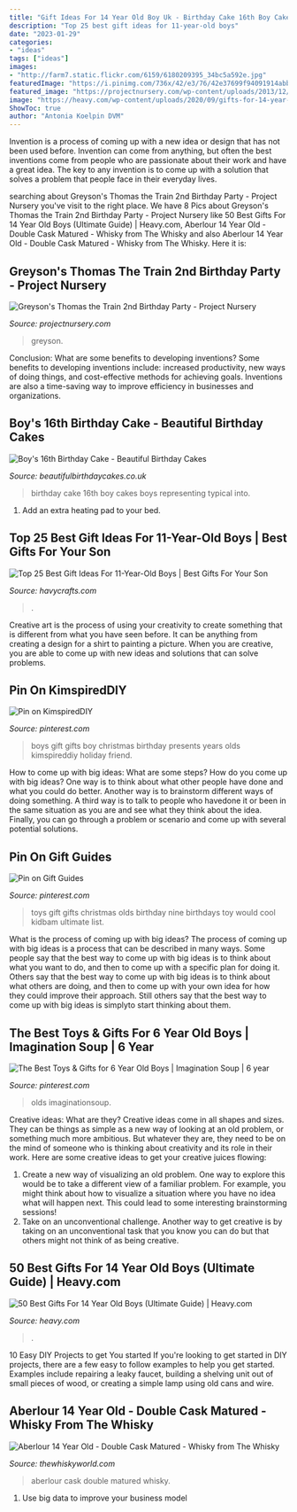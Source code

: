 ```yaml
---
title: "Gift Ideas For 14 Year Old Boy Uk - Birthday Cake 16th Boy Cakes Boys Representing Typical Into"
description: "Top 25 best gift ideas for 11-year-old boys"
date: "2023-01-29"
categories:
- "ideas"
tags: ["ideas"]
images:
- "http://farm7.static.flickr.com/6159/6180209395_34bc5a592e.jpg"
featuredImage: "https://i.pinimg.com/736x/42/e3/76/42e37699f94091914abbb3a9037a04c0.jpg"
featured_image: "https://projectnursery.com/wp-content/uploads/2013/12/IMG_6543-348x465.jpg"
image: "https://heavy.com/wp-content/uploads/2020/09/gifts-for-14-year-old-boys.jpg%3fquality%3d65%26strip%3dall%26w%3d780"
ShowToc: true
author: "Antonia Koelpin DVM"
---
```



Invention is a process of coming up with a new idea or design that has not been used before. Invention can come from anything, but often the best inventions come from people who are passionate about their work and have a great idea. The key to any invention is to come up with a solution that solves a problem that people face in their everyday lives.

	

		
searching about Greyson&#039;s Thomas the Train 2nd Birthday Party - Project Nursery you've visit to the right place. We have 8 Pics about Greyson&#039;s Thomas the Train 2nd Birthday Party - Project Nursery like 50 Best Gifts For 14 Year Old Boys (Ultimate Guide) | Heavy.com, Aberlour 14 Year Old - Double Cask Matured - Whisky from The Whisky and also Aberlour 14 Year Old - Double Cask Matured - Whisky from The Whisky. Here it is:
		
    
## Greyson&#039;s Thomas The Train 2nd Birthday Party - Project Nursery

<img loading=lazy src="https://projectnursery.com/wp-content/uploads/2013/12/IMG_6543-348x465.jpg" onerror="this.onerror=null;this.src='https://tse2.mm.bing.net/th?id=OIP.5LpVaGeZCAW-cl5JYGae_gAAAA&amp;pid=15.1';" alt="Greyson&#039;s Thomas the Train 2nd Birthday Party - Project Nursery">

_Source: projectnursery.com_

>greyson. 

	

Conclusion: What are some benefits to developing inventions?
Some benefits to developing inventions include: increased productivity, new ways of doing things, and cost-effective methods for achieving goals. Inventions are also a time-saving way to improve efficiency in businesses and organizations.

    
## Boy&#039;s 16th Birthday Cake - Beautiful Birthday Cakes

<img loading=lazy src="http://farm7.static.flickr.com/6159/6180209395_34bc5a592e.jpg" onerror="this.onerror=null;this.src='https://tse2.mm.bing.net/th?id=OIP.IRnuXz0V8Ehcu5qTkHHwqwHaG3&amp;pid=15.1';" alt="Boy&#039;s 16th Birthday Cake - Beautiful Birthday Cakes">

_Source: beautifulbirthdaycakes.co.uk_

>birthday cake 16th boy cakes boys representing typical into. 

	

1. Add an extra heating pad to your bed.

    
## Top 25 Best Gift Ideas For 11-Year-Old Boys | Best Gifts For Your Son

<img loading=lazy src="https://havycrafts.com/wp-content/uploads/2020/04/2-3.jpg" onerror="this.onerror=null;this.src='https://tse2.mm.bing.net/th?id=OIP.TADcXRVaHDv_8rduDzf2cAHaLH&amp;pid=15.1';" alt="Top 25 Best Gift Ideas For 11-Year-Old Boys | Best Gifts For Your Son">

_Source: havycrafts.com_

>. 

	

Creative art is the process of using your creativity to create something that is different from what you have seen before. It can be anything from creating a design for a shirt to painting a picture. When you are creative, you are able to come up with new ideas and solutions that can solve problems.

    
## Pin On KimspiredDIY

<img loading=lazy src="https://i.pinimg.com/736x/c7/9f/b9/c79fb9d83d0333139031646e8e4fa11c.jpg" onerror="this.onerror=null;this.src='https://tse4.mm.bing.net/th?id=OIP.y_8NuA1uooaSiOhffkmgmwHaPG&amp;pid=15.1';" alt="Pin on KimspiredDIY">

_Source: pinterest.com_

>boys gift gifts boy christmas birthday presents years olds kimspireddiy holiday friend. 

	

How to come up with big ideas: What are some steps?
How do you come up with big ideas? One way is to think about what other people have done and what you could do better. Another way is to brainstorm different ways of doing something. A third way is to talk to people who havedone it or been in the same situation as you are and see what they think about the idea. Finally, you can go through a problem or scenario and come up with several potential solutions.

    
## Pin On Gift Guides

<img loading=lazy src="https://i.pinimg.com/736x/42/e3/76/42e37699f94091914abbb3a9037a04c0.jpg" onerror="this.onerror=null;this.src='https://tse1.mm.bing.net/th?id=OIP.oh8Ohra1FAYO8mOtdocI9QHaLH&amp;pid=15.1';" alt="Pin on Gift Guides">

_Source: pinterest.com_

>toys gift gifts christmas olds birthday nine birthdays toy would cool kidbam ultimate list. 

	

What is the process of coming up with big ideas?
The process of coming up with big ideas is a process that can be described in many ways. Some people say that the best way to come up with big ideas is to think about what you want to do, and then to come up with a specific plan for doing it. Others say that the best way to come up with big ideas is to think about what others are doing, and then to come up with your own idea for how they could improve their approach. Still others say that the best way to come up with big ideas is simplyto start thinking about them.

    
## The Best Toys &amp; Gifts For 6 Year Old Boys | Imagination Soup | 6 Year

<img loading=lazy src="https://i.pinimg.com/736x/52/75/52/5275529ab83b5e43beb6d6fc937623ed.jpg" onerror="this.onerror=null;this.src='https://tse1.mm.bing.net/th?id=OIP.20rUdMBSmD3mszpmQt4CAgHaKz&amp;pid=15.1';" alt="The Best Toys &amp; Gifts for 6 Year Old Boys | Imagination Soup | 6 year">

_Source: pinterest.com_

>olds imaginationsoup. 

	

Creative ideas: What are they?
Creative ideas come in all shapes and sizes. They can be things as simple as a new way of looking at an old problem, or something much more ambitious. But whatever they are, they need to be on the mind of someone who is thinking about creativity and its role in their work. Here are some creative ideas to get your creative juices flowing: 
1) Create a new way of visualizing an old problem. One way to explore this would be to take a different view of a familiar problem. For example, you might think about how to visualize a situation where you have no idea what will happen next. This could lead to some interesting brainstorming sessions! 
2) Take on an unconventional challenge. Another way to get creative is by taking on an unconventional task that you know you can do but that others might not think of as being creative.

    
## 50 Best Gifts For 14 Year Old Boys (Ultimate Guide) | Heavy.com

<img loading=lazy src="https://heavy.com/wp-content/uploads/2020/09/gifts-for-14-year-old-boys.jpg%3fquality%3d65%26strip%3dall%26w%3d780" onerror="this.onerror=null;this.src='https://tse2.mm.bing.net/th?id=OIP.AdO0antVdS7r1wU3vFFZTQHaE8&amp;pid=15.1';" alt="50 Best Gifts For 14 Year Old Boys (Ultimate Guide) | Heavy.com">

_Source: heavy.com_

>. 

	

10 Easy DIY Projects to get You started
If you're looking to get started in DIY projects, there are a few easy to follow examples to help you get started. Examples include repairing a leaky faucet, building a shelving unit out of small pieces of wood, or creating a simple lamp using old cans and wire.

    
## Aberlour 14 Year Old - Double Cask Matured - Whisky From The Whisky

<img loading=lazy src="https://www.thewhiskyworld.com/images/aberlour-14-year-old-double-cask-matured-p8270-13991_image.jpg" onerror="this.onerror=null;this.src='https://tse4.mm.bing.net/th?id=OIP.sEf4OtQwkGRYfIQkbr4beQHaHa&amp;pid=15.1';" alt="Aberlour 14 Year Old - Double Cask Matured - Whisky from The Whisky">

_Source: thewhiskyworld.com_

>aberlour cask double matured whisky. 

	

1. Use big data to improve your business model

